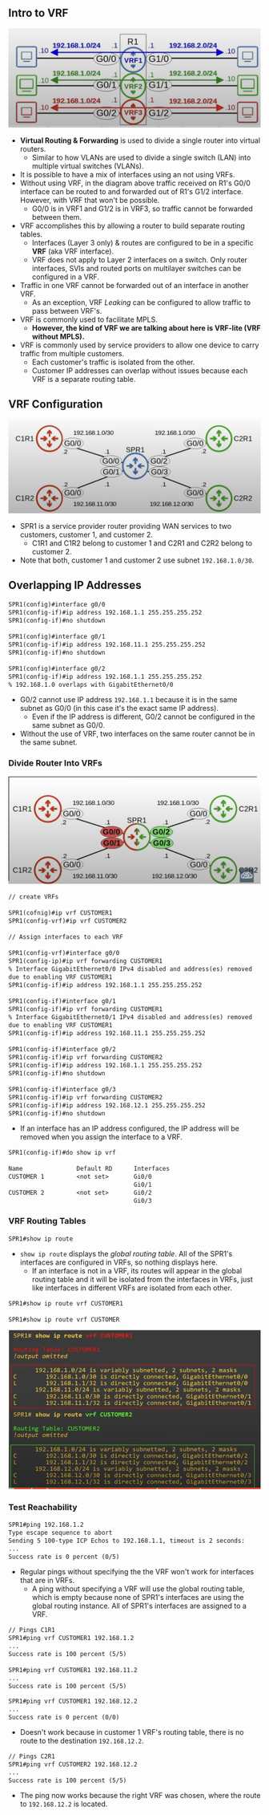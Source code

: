 ## Intro to VRF
![VRF network topology](./img4/VRF-network-diagram.png)

* **Virtual Routing & Forwarding** is used to divide a single router into virtual routers.
	* Similar to how VLANs are used to divide a single switch (LAN) into multiple virtual switches (VLANs).
* It is possible to have a mix of interfaces using an not using VRFs.
* Without using VRF, in the diagram above traffic received on R1's G0/0 interface can be routed to and forwarded out of R1's G1/2 interface. However, with VRF that won't be possible.
	* G0/0 is in VRF1 and G1/2 is in VRF3, so traffic cannot be forwarded between them.
* VRF accomplishes this by allowing a router to build separate routing tables.
	* Interfaces (Layer 3 only) & routes are configured to be in a specific **VRF** (aka VRF interface).
	* VRF does not apply to Layer 2 interfaces on a switch. Only router interfaces, SVIs and routed ports on multilayer switches can be configured in a VRF.
* Traffic in one VRF cannot be forwarded out of an interface in another VRF.
	* As an exception, VRF *Leaking* can be configured to allow traffic to pass between VRF's.
* VRF is commonly used to facilitate MPLS.
	* **However, the kind of VRF we are talking about here is VRF-lite (VRF without MPLS).**
* VRF is commonly used by service providers to allow one device to carry traffic from multiple customers.
	* Each customer's traffic is isolated from the other.
	* Customer IP addresses can overlap without issues because each VRF is a separate routing table.
## VRF Configuration
![VRF configuration](./img4/VRF-configuratoin.png)
* SPR1 is a service provider router providing WAN services to two customers, customer 1, and customer 2.
	* C1R1 and C1R2 belong to customer 1 and C2R1 and C2R2 belong to customer 2.
* Note that both, customer 1 and customer 2 use subnet `192.168.1.0/30`.
## Overlapping IP Addresses
```
SPR1(config)#interface g0/0
SPR1(config-if)#ip address 192.168.1.1 255.255.255.252
SPR1(config-if)#no shutdown

SPR1(config)#interface g0/1
SPR1(config-if)#ip address 192.168.11.1 255.255.255.252
SPR1(config-if)#no shutdown

SPR1(config)#interface g0/2
SPR1(config-if)#ip address 192.168.1.1 255.255.255.252
% 192.168.1.0 overlaps with GigabitEthernet0/0
```
* G0/2 cannot use IP address `192.168.1.1` because it is in the same subnet as G0/0 (in this case it's the exact same IP address).
	* Even if the IP address is different, G0/2 cannot be configured in the same subnet as G0/0.
* Without the use of VRF, two interfaces on the same router cannot be in the same subnet.

### Divide Router Into VRFs
![Router divided into VRFs](./img4/Router-divided-into-VRFs.png)

```
// create VRFs

SPR1(cofnig)#ip vrf CUSTOMER1
SPR1(config-vrf)#ip vrf CUSTOMER2

// Assign interfaces to each VRF

SPR1(config-vrf)#interface g0/0
SPR1(config-ip)#ip vrf forwarding CUSTOMER1
% Interface GigabitEthernet0/0 IPv4 disabled and address(es) removed due to enabling VRF CUSTOMER1
SPR1(config-if)#ip address 192.168.1.1 255.255.255.252

SPR1(config-if)#interface g0/1
SPR1(config-if)#ip vrf forwarding CUSTOMER1
% Interface GigabitEthernet0/1 IPv4 disabled and address(es) removed due to enabling VRF CUSTOMER1
SPR1(config-if)#ip address 192.168.11.1 255.255.255.252

SPR1(config-if)#interface g0/2
SPR1(config-if)#ip vrf forwarding CUSTOMER2
SPR1(config-if)#ip address 192.168.1.1 255.255.255.252
SPR1(config-if)#no shutdown

SPR1(config-if)#interface g0/3
SPR1(config-if)#ip vrf forwarding CUSTOMER2
SPR1(config-if)#ip address 192.168.12.1 255.255.255.252
SPR1(config-if)#no shutdown
```
* If an interface has an IP address configured, the IP address will be removed when you assign the interface to a VRF.

```
SPR1(config-if)#do show ip vrf

Name               Default RD      Interfaces
CUSTOMER 1         <not set>       Gi0/0
                                   Gi0/1
CUSTOMER 2         <not set>       Gi0/2
                                   Gi0/3
```

### VRF Routing Tables
```
SPR1#show ip route
```
* `show ip route` displays the *global routing table*. All of the SPR1's interfaces are configured in VRFs, so nothing displays here.
	* If an interface is not in a VRF, its routes will appear in the global routing table and it will be isolated from the interfaces in VRFs, just like interfaces in different VRFs are isolated from each other.

```
SPR1#show ip route vrf CUSTOMER1

SPR1#show ip route vrf CUSTOMER
```
![Display VRFs routes](./img4/VRFs-routes.png)

### Test Reachability

```
SPR1#ping 192.168.1.2
Type escape sequence to abort
Sending 5 100-type ICP Echos to 192.168.1.1, timeout is 2 seconds:
...
Success rate is 0 percent (0/5)
```
* Regular pings without specifying the the VRF won't work for interfaces that are in VRFs.
	* A ping without specifying a VRF will use the global routing table, which is empty because none of SPR1's interfaces are using the global routing instance. All of SPR1's interfaces are assigned to a VRF.

```
// Pings C1R1
SPR1#ping vrf CUSTOMER1 192.168.1.2
...
Success rate is 100 percent (5/5)

SPR1#ping vrf CUSTOMER1 192.168.11.2
...
Success rate is 100 percent (5/5)
```

```
SPR1#ping vrf CUSTOMER1 192.168.12.2
...
Success rate is 0 percent (0/0)
```
* Doesn't work because in customer 1 VRF's routing table, there is no route to the destination `192.168.12.2`.

```
// Pings C2R1
SPR1#ping vrf CUSTOMER2 192.168.12.2
...
Success rate is 100 percent (5/5)
```
* The ping now works because the right VRF was chosen, where the route to `192.168.12.2`  is located.